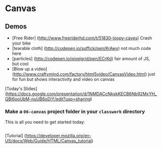 Canvas
======

## Demos

- [Free Rider] (http://www.freeriderhd.com/t/51830-loopy-caves) Crash your bike
- [tearable cloth] (http://codepen.io/suffick/pen/KrAwx) not much code here
- [particles] (http://codepen.io/pixelgrid/pen/ECrKd) fair amount of JS, but cool
- [Blow up a video] (http://www.craftymind.com/factory/html5video/CanvasVideo.html) just for fun but shows interactivity and video on canvas

[Today's Slides] (https://docs.google.com/presentation/d/1NMDACcNkskKECB6Nb92MxYH_QBi6ooUbM-nuUB6oDiY/edit?usp=sharing)

### Make a `06-canvas` project folder in your `classwork` directory

This is all you need to get started today:

```

```

[Tutorial] (https://developer.mozilla.org/en-US/docs/Web/Guide/HTML/Canvas_tutorial)